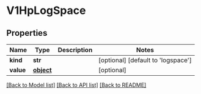 # V1HpLogSpace

## Properties
Name | Type | Description | Notes
------------ | ------------- | ------------- | -------------
**kind** | **str** |  | [optional] [default to 'logspace']
**value** | [**object**](.md) |  | [optional] 

[[Back to Model list]](../README.md#documentation-for-models) [[Back to API list]](../README.md#documentation-for-api-endpoints) [[Back to README]](../README.md)


